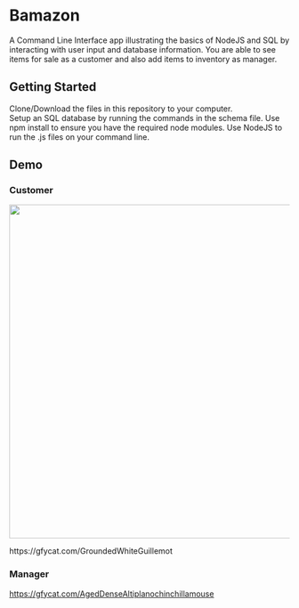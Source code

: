 # Bamazon

A Command Line Interface app illustrating the basics of NodeJS and SQL by interacting with user input and database information. You are able to see items for sale as a customer and also add items to inventory as manager.

## Getting Started

Clone/Download the files in this repository to your computer.  
Setup an SQL database by running the commands in the schema file.
Use npm install to ensure you have the required node modules.
Use NodeJS to run the .js files on your command line.  

## Demo  

### Customer

<p align='center'>
<img width='600' src='https://gfycat.com/GroundedWhiteGuillemot'>
</p>
https://gfycat.com/GroundedWhiteGuillemot

### Manager
https://gfycat.com/AgedDenseAltiplanochinchillamouse
